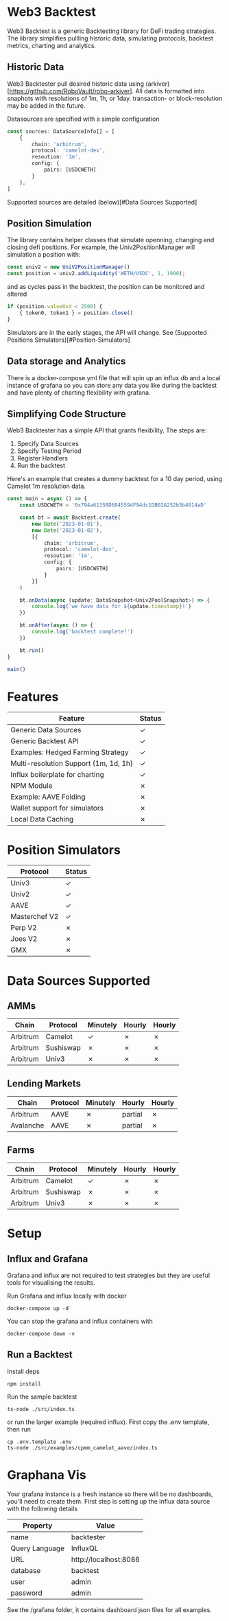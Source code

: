 
# Web3 Backtest

Web3 Backtest is a generic Backtesting library for DeFi trading strategies. The library simplifies pullling historic data, simulating protocols, backtest metrics, charting and analytics. 

## Historic Data
Web3 Backtester pull desired historic data using (arkiver)[https://github.com/RoboVault/robo-arkiver]. All data is formatted into snaphots with resolutions of 1m, 1h, or 1day. transaction- or block-resolution may be added in the future.  

Datasources are specified with a simple configuration
```ts 
const sources: DataSourceInfo[] = [
	{
		chain: 'arbitrum',
		protocol: 'camelot-dex',
		resoution: '1m',
		config: {
			pairs: [USDCWETH]
		}
	},
]
```
Supported sources are detailed (below)[#Data Sources Supported]

## Position Simulation

The library contains helper classes that simulate openning, changing and closing defi positions. For example, the Univ2PositionManager will simulation a position with:

```ts
const univ2 = new UniV2PositionManager()
const position = univ2.addLiquidity('WETH/USDC', 1, 1900);
```

and as cycles pass in the backtest, the position can be monitored and altered
```ts
if (position.valueUsd < 2500) {
	{ token0, token1 } = position.close()
}
```

Simulators are in the early stages, the API will change. See (Supported Positions Simulators)[#Position-Simulators]

## Data storage and Analytics

There is a docker-compose.yml file that will spin up an influx db and a local instance of grafana so you can store any data you like during the backtest and have plenty of charting flexibility with grafana. 


## Simplifying Code Structure

Web3 Backtester has a simple API that grants flexibility. The steps are:
1. Specify Data Sources
2. Specify Testing Period
3. Register Handlers
4. Run the backtest

Here's an example that creates a dummy backtest for a 10 day period, using Camelot 1m resolution data. 

```ts
const main = async () => {
	const USDCWETH = '0x794a61358D6845594F94dc1DB02A252b5b4814aD'

	const bt = await Backtest.create(
		new Date('2023-01-01'), 
		new Date('2023-01-02'), 
		[{
			chain: 'arbitrum',
			protocol: 'camelot-dex',
			resoution: '1m',
			config: {
				pairs: [USDCWETH]
			}
		}]
	)

	bt.onData(async (update: DataSnapshot<Univ2PoolSnapshot>) => {
		console.log(`we have data for ${update.timestamp}!`)
	})

	bt.onAfter(async () => {
		console.log('backtest complete!')
	})

	bt.run()
}

main()
```

# Features
| Feature | Status  |
| -------- | -------- |
| Generic Data Sources | &check; |
| Generic Backtest API | &check; |
| Examples: Hedged Farming Strategy | &check; |
| Multi-resolution Support (1m, 1d, 1h) | &check; |
| Influx boilerplate for charting | &check; |
| NPM Module | &cross; |
| Example: AAVE Folding | &cross; |
| Wallet support for simulators | &cross; |
| Local Data Caching | &cross; |

# Position Simulators
| Protocol         | Status     |
| ---------------- | --------   |
| Univ3            | &check;    |
| Univ2            | &check;    |
| AAVE             | &check;    |
| Masterchef V2    | &check;    |
| Perp V2          | &cross;    |
| Joes V2          | &cross;    |
| GMX              | &cross;    |

# Data Sources Supported
## AMMs
| Chain    | Protocol  | Minutely | Hourly  | Hourly  |
| -------- | --------  | ---------| ------- | ------- |
| Arbitrum | Camelot   | &check;  | &cross; | &cross; |
| Arbitrum | Sushiswap | &cross;  | &cross; | &cross; |
| Arbitrum | Univ3     | &cross;  | &cross; | &cross; |

## Lending Markets
| Chain    | Protocol  | Minutely | Hourly  | Hourly  |
| -------- | --------  | ---------| ------- | ------- |
| Arbitrum | AAVE      | &cross;  | partial | &cross; |
| Avalanche| AAVE      | &cross;  | partial | &cross; |

## Farms
| Chain    | Protocol  | Minutely | Hourly  | Hourly  |
| -------- | --------  | ---------| ------- | ------- |
| Arbitrum | Camelot   | &check;  | &cross; | &cross; |
| Arbitrum | Sushiswap | &cross;  | &cross; | &cross; |
| Arbitrum | Univ3     | &cross;  | &cross; | &cross; |

# Setup

## Influx and Grafana

Grafana and influx are not required to test strategies but they are useful tools for visualising the results.

Run Grafana and influx locally with docker

```
docker-compose up -d
```

You can stop the grafana and influx containers with

```
docker-compose down -v
```

## Run a Backtest

Install deps

```
npm install
```

Run the sample backtest

```
ts-node ./src/index.ts
```

or run the larger example (required influx). First copy the .env template, then run

```
cp .env.template .env
ts-node ./src/examples/cpmm_camelot_aave/index.ts
```


# Graphana Vis

Your grafana instance is a fresh instance so there will be no dashboards, you'll need to create them. First step is setting up the influx data source with the following details

| Property       | Value                 |
| ---------------- | ----------------------- |
| name           | backtester            |
| Query Language | InfluxQL              |
| URL            | http://localhost:8086 |
| database       | backtest              |
| user           | admin                 |
| password       | admin                 |

See the /grafana folder, it contains dashboard json files for all examples. 

